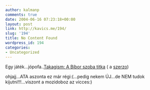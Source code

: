 ```yaml
---
author: kalmanp
comments: true
date: 2004-06-16 07:23:18+00:00
layout: post
link: http://kavics.me/194/
slug: '194'
title: No Content Found
wordpress_id: 194
categories:
- Uncategorized
---
```


Egy játék...jópofa..[Takagism: A Bíbor szoba titka](http://www.rpg.hu/jatek/crimson/) ( a [szerzo](http://www.datacraft.co.jp/takagism/))




ohjajj...ATA aszonta ez már régi:(...pedig nekem ÚJ...de NEM tudok kijutni!!!...viszont a mozidoboz az vicces:)
